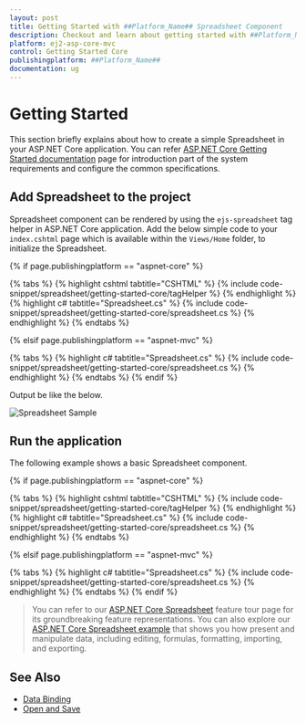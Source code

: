 ```yaml
---
layout: post
title: Getting Started with ##Platform_Name## Spreadsheet Component
description: Checkout and learn about getting started with ##Platform_Name## Spreadsheet component of Syncfusion, and more details.
platform: ej2-asp-core-mvc
control: Getting Started Core
publishingplatform: ##Platform_Name##
documentation: ug
---
```



# Getting Started

This section briefly explains about how to create a simple Spreadsheet in your ASP.NET Core application. You can refer [ASP.NET Core Getting Started documentation](https://ej2.syncfusion.com/aspnetcore/documentation/getting-started/) page for introduction part of the system requirements and configure the common specifications.

## Add Spreadsheet to the project

Spreadsheet component can be rendered by using the `ejs-spreadsheet` tag helper in ASP.NET Core application. Add the below simple code to your `index.cshtml` page which is available within the `Views/Home` folder, to initialize the Spreadsheet.

{% if page.publishingplatform == "aspnet-core" %}

{% tabs %}
{% highlight cshtml tabtitle="CSHTML" %}
{% include code-snippet/spreadsheet/getting-started-core/tagHelper %}
{% endhighlight %}
{% highlight c# tabtitle="Spreadsheet.cs" %}
{% include code-snippet/spreadsheet/getting-started-core/spreadsheet.cs %}
{% endhighlight %}
{% endtabs %}

{% elsif page.publishingplatform == "aspnet-mvc" %}

{% tabs %}
{% highlight c# tabtitle="Spreadsheet.cs" %}
{% include code-snippet/spreadsheet/getting-started-core/spreadsheet.cs %}
{% endhighlight %}
{% endtabs %}
{% endif %}



Output be like the below.

![Spreadsheet Sample](images/spreadsheet.PNG)

## Run the application

The following example shows a basic Spreadsheet component.

{% if page.publishingplatform == "aspnet-core" %}

{% tabs %}
{% highlight cshtml tabtitle="CSHTML" %}
{% include code-snippet/spreadsheet/getting-started-core/tagHelper %}
{% endhighlight %}
{% highlight c# tabtitle="Spreadsheet.cs" %}
{% include code-snippet/spreadsheet/getting-started-core/spreadsheet.cs %}
{% endhighlight %}
{% endtabs %}

{% elsif page.publishingplatform == "aspnet-mvc" %}

{% tabs %}
{% highlight c# tabtitle="Spreadsheet.cs" %}
{% include code-snippet/spreadsheet/getting-started-core/spreadsheet.cs %}
{% endhighlight %}
{% endtabs %}
{% endif %}



> You can refer to our [ASP.NET Core Spreadsheet](https://www.syncfusion.com/aspnet-core-ui-controls/spreadsheet) feature tour page for its groundbreaking feature representations. You can also explore our [ASP.NET Core Spreadsheet example](https://ej2.syncfusion.com/aspnetcore/Spreadsheet/DefaultFunctionalities#/material) that shows you how present and manipulate data, including editing, formulas, formatting, importing, and exporting.

## See Also

* [Data Binding](./data-binding)
* [Open and Save](./open-save)